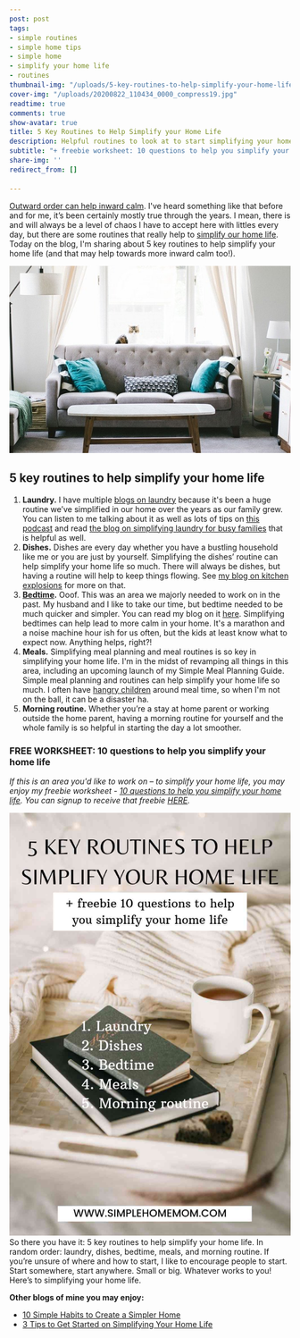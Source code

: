 ```yaml
---
post: post
tags:
- simple routines
- simple home tips
- simple home
- simplify your home life
- routines
thumbnail-img: "/uploads/5-key-routines-to-help-simplify-your-home-life-shm.jpg"
cover-img: "/uploads/20200822_110434_0000_compress19.jpg"
readtime: true
comments: true
show-avatar: true
title: 5 Key Routines to Help Simplify your Home Life
description: Helpful routines to look at to start simplifying your home life.
subtitle: "+ freebie worksheet: 10 questions to help you simplify your home life"
share-img: ''
redirect_from: []

---
```

[Outward order can help inward calm](https://www.goodreads.com/work/quotes/61742418-outer-order-inner-calm). I've heard something like that before and for me, it’s been certainly mostly true through the years. I mean, there is and will always be a level of chaos I have to accept here with littles every day, but there are some routines that really help to [simplify our home life](https://www.simplehomemom.com/10-simple-habits-to-create-a-simpler-home/). Today on the blog, I'm sharing about 5 key routines to help simplify your home life (and that may help towards more inward calm too!). 

![A picture of a coach against a window.](/uploads/living-room-2569325_640.jpg "5 Key Routines to Help Simplify your Home Life SHM")

## 5 key routines to help simplify your home life

1. **Laundry.** I have multiple [blogs on laundry](https://www.simplehomemom.com/tags/#laundry%20routine) because it's been a huge routine we’ve simplified in our home over the years as our family grew. You can listen to me talking about it as well as lots of tips on [this podcast](https://www.minimalistmomspodcast.com/ep155-simplify-your-laundry-routine-with-kelly-briggs/) and read [the blog on simplifying laundry for busy families](https://www.simplehomemom.com/how-to-keep-your-laundry-routine-simple-for-busy-families/) that is helpful as well.
2. **Dishes.** Dishes are every day whether you have a bustling household like me or you are just by yourself. Simplifying the dishes’ routine can help simplify your home life so much. There will always be dishes, but having a routine will help to keep things flowing. See [my blog on kitchen explosions](https://www.simplehomemom.com/four-ideas-to-go-from-kitchen-explosions-to-clear-counters/) for more on that. 
3. [**Bedtime**](https://www.simplehomemom.com/setting-boundaries-around-bedtime-routines/)**.** Ooof. This was an area we majorly needed to work on in the past. My husband and I like to take our time, but bedtime needed to be much quicker and simpler. You can read my blog on it [here](https://www.simplehomemom.com/setting-boundaries-around-bedtime-routines/). Simplifying bedtimes can help lead to more calm in your home. It's a marathon and a noise machine hour ish for us often, but the kids at least know what to expect now. Anything helps, right?!
4. **Meals.** Simplifying meal planning and meal routines is so key in simplifying your home life. I'm in the midst of revamping all things in this area, including an upcoming launch of my Simple Meal Planning Guide. Simple meal planning and routines can help simplify your home life so much. I often have [hangry children](https://www.simplehomemom.com/three-tips-to-feed-the/) around meal time, so when I'm not on the ball, it can be a disaster ha.
5. **Morning routine.** Whether you’re a stay at home parent or working outside the home parent, having a morning routine for yourself and the whole family is so helpful in starting the day a lot smoother.

### FREE WORKSHEET: 10 questions to help you simplify your home life

_If this is an area you'd like to work on – to simplify your home life, you may enjoy my freebie worksheet -_ [_10 questions to help you simplify your home life_](https://mailchi.mp/d7eafb4e2738/simplifyyourhomelife)_. You can signup to receive that freebie_ [_HERE_](https://mailchi.mp/d7eafb4e2738/simplifyyourhomelife)_._ 

![Coffee and books on the bed.](/uploads/5-key-routines-to-help-simplify-your-home-life-shm.jpg "5 key routines to help simplify your home life SHM")  
So there you have it: 5 key routines to help simplify your home life. In random order: laundry, dishes, bedtime, meals, and morning routine. If you’re unsure of where and how to start, I like to encourage people to start. Start somewhere, start anywhere. Small or big. Whatever works to you! Here’s to simplifying your home life.

**Other blogs of mine you may enjoy:**

* [10 Simple Habits to Create a Simpler Home](https://www.simplehomemom.com/10-simple-habits-to-create-a-simpler-home/)
* [3 Tips to Get Started on Simplifying Your Home Life](https://www.simplehomemom.com/3-tips-to-get-started-on-simplifying-your-home-life/)
